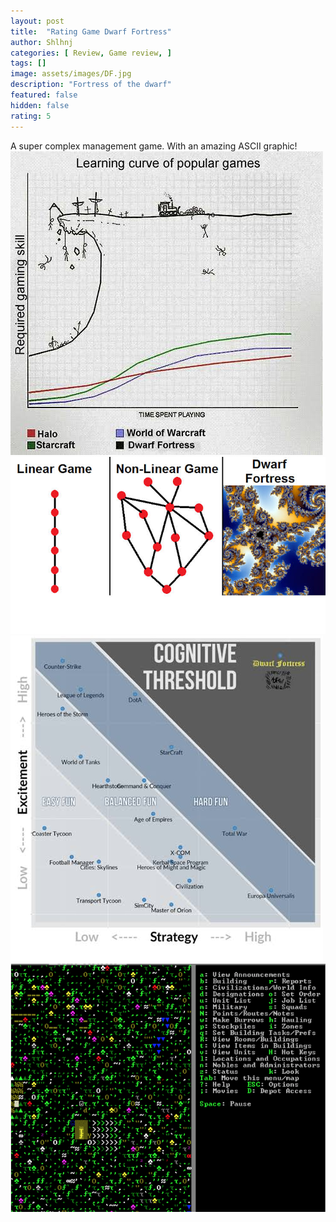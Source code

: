 ```yaml
---
layout: post
title:  "Rating Game Dwarf Fortress"
author: Shlhnj
categories: [ Review, Game review, ]
tags: []
image: assets/images/DF.jpg
description: "Fortress of the dwarf"
featured: false
hidden: false
rating: 5
---
```


A super complex management game. With an amazing ASCII graphic! 
![these images aren't mine 1](/assets/images/DFgraph.jpg)
![these images aren't mine 2](/assets/images/DFfractal.jpg)
![these images aren't mine 3](/assets/images/DFComparison.jpg)
![these images aren't mine 1](/assets/images/DFascii.gif)




